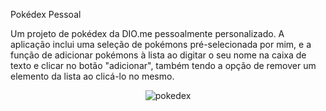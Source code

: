 Pokédex Pessoal
 
Um projeto de pokédex da DIO.me pessoalmente personalizado. A aplicação inclui uma seleção de pokémons pré-selecionada por mim, e a função de adicionar pokémons à lista ao digitar o seu nome na caixa de texto e clicar no botão "adicionar", também tendo a opção de remover um elemento da lista ao clicá-lo no mesmo.

<div align="center">
 
![pokedex](https://github.com/kalil004/Pokedex-Pessoal/blob/85aae4334ea0584d3cfcda43f29c47796548ed34/img/pokedex.gif)

</div>
